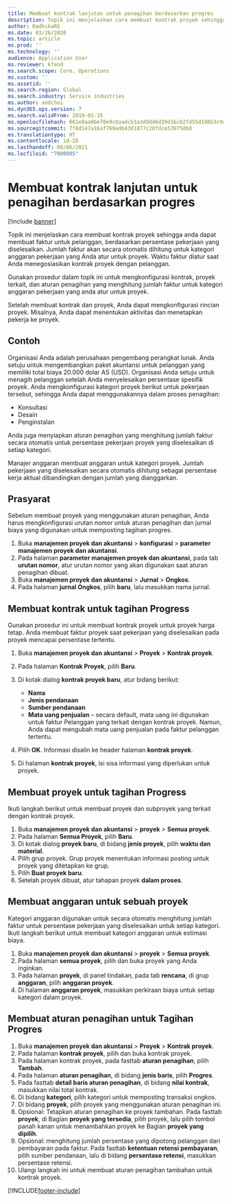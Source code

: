 ```yaml
---
title: Membuat kontrak lanjutan untuk penagihan berdasarkan progres
description: Topik ini menjelaskan cara membuat kontrak proyek sehingga anda dapat membuat faktur untuk pelanggan, berdasarkan persentase pekerjaan yang diselesaikan.
author: RadhikaRS
ms.date: 03/26/2020
ms.topic: article
ms.prod: ''
ms.technology: ''
audience: Application User
ms.reviewer: kfend
ms.search.scope: Core, Operations
ms.custom: ''
ms.assetid: ''
ms.search.region: Global
ms.search.industry: Service industries
ms.author: andchoi
ms.dyn365.ops.version: 7
ms.search.validFrom: 2019-01-15
ms.openlocfilehash: 661e8aa0be70e9c8aadcb3a3d9dd6d39d1bcb2fd55d198b3c9af19fc2d0ae9d3
ms.sourcegitcommit: 7f8d1e7a16af769adb43d1877c28fdce53975db8
ms.translationtype: HT
ms.contentlocale: id-ID
ms.lasthandoff: 08/06/2021
ms.locfileid: "7000985"
---
```

# <a name="create-advanced-contracts-for-billing-based-on-progress"></a>Membuat kontrak lanjutan untuk penagihan berdasarkan progres
[!include [banner](../includes/banner.md)]

Topik ini menjelaskan cara membuat kontrak proyek sehingga anda dapat membuat faktur untuk pelanggan, berdasarkan persentase pekerjaan yang diselesaikan. Jumlah faktur akan secara otomatis dihitung untuk kategori anggaran pekerjaan yang Anda atur untuk proyek. Waktu faktur diatur saat Anda menegosiasikan kontrak proyek dengan pelanggan.

Gunakan prosedur dalam topik ini untuk mengkonfigurasi kontrak, proyek terkait, dan aturan penagihan yang menghitung jumlah faktur untuk kategori anggaran pekerjaan yang anda atur untuk proyek.

Setelah membuat kontrak dan proyek, Anda dapat mengkonfigurasi rincian proyek. Misalnya, Anda dapat menentukan aktivitas dan menetapkan pekerja ke proyek.

## <a name="example"></a>Contoh

Organisasi Anda adalah perusahaan pengembang perangkat lunak. Anda setuju untuk mengembangkan paket akuntansi untuk pelanggan yang memiliki total biaya 20.000 dolar AS (USD). Organisasi Anda setuju untuk menagih pelanggan setelah Anda menyelesaikan persentase spesifik proyek. Anda mengkonfigurasi kategori proyek berikut untuk pekerjaan tersebut, sehingga Anda dapat menggunakannya dalam proses penagihan:

- Konsultasi
- Desain
- Penginstalan

Anda juga menyiapkan aturan penagihan yang menghitung jumlah faktur secara otomatis untuk persentase pekerjaan proyek yang diselesaikan di setiap kategori.

Manajer anggaran membuat anggaran untuk kategori proyek. Jumlah pekerjaan yang diselesaikan secara otomatis dihitung sebagai persentase kerja aktual dibandingkan dengan jumlah yang dianggarkan.

## <a name="prerequisites"></a>Prasyarat

Sebelum membuat proyek yang menggunakan aturan penagihan, Anda harus mengkonfigurasi urutan nomor untuk aturan penagihan dan jurnal biaya yang digunakan untuk memposting tagihan progres.

1. Buka **manajemen proyek dan akuntansi** \> **konfigurasi** \> **parameter manajemen proyek dan akuntansi**.
2. Pada halaman **parameter manajemen proyek dan akuntansi**, pada tab **urutan nomor**, atur urutan nomor yang akan digunakan saat aturan penagihan dibuat.
3. Buka **manajemen proyek dan akuntansi** \> **Jurnal** \> **Ongkos**.
4. Pada halaman **jurnal Ongkos**, pilih **baru**, lalu masukkan nama jurnal.

## <a name="create-a-contract-for-progress-billings"></a>Membuat kontrak untuk tagihan Progress

Gunakan prosedur ini untuk membuat kontrak proyek untuk proyek harga tetap. Anda membuat faktur proyek saat pekerjaan yang diselesaikan pada proyek mencapai persentase tertentu.

1. Buka **manajemen proyek dan akuntansi** \> **Proyek** \> **Kontrak proyek**.
2. Pada halaman **Kontrak Proyek**, pilih **Baru**.
3. Di kotak dialog **kontrak proyek baru**, atur bidang berikut:

    - **Nama**
    - **Jenis pendanaan**
    - **Sumber pendanaan**
    - **Mata uang penjualan** – secara default, mata uang ini digunakan untuk faktur Pelanggan yang terkait dengan kontrak proyek. Namun, Anda dapat mengubah mata uang penjualan pada faktur pelanggan tertentu.

4. Pilih **OK**. Informasi disalin ke header halaman **kontrak proyek**.
5. Di halaman **kontrak proyek**, isi sisa informasi yang diperlukan untuk proyek.

## <a name="create-a-project-for-progress-billings"></a>Membuat proyek untuk tagihan Progress

Ikuti langkah berikut untuk membuat proyek dan subproyek yang terkait dengan kontrak proyek.

1. Buka **manajemen proyek dan akuntansi** \> **proyek** \> **Semua proyek**.
2. Pada halaman **Semua Proyek**, pilih **Baru**.
3. Di kotak dialog **proyek baru**, di bidang **jenis proyek**, pilih **waktu dan material**.
4. Pilih grup proyek. Grup proyek menentukan informasi posting untuk proyek yang ditetapkan ke grup.
5. Pilih **Buat proyek baru**.
6. Setelah proyek dibuat, atur tahapan proyek **dalam proses**.

## <a name="create-a-budget-for-a-project"></a>Membuat anggaran untuk sebuah proyek

Kategori anggaran digunakan untuk secara otomatis menghitung jumlah faktur untuk persentase pekerjaan yang diselesaikan untuk setiap kategori. Ikuti langkah berikut untuk membuat kategori anggaran untuk estimasi biaya.

1. Buka **manajemen proyek dan akuntansi** \> **proyek** \> **Semua proyek**.
2. Pada halaman **semua proyek**, pilih dan buka proyek yang Anda inginkan.
3. Pada halaman **proyek**, di panel tindakan, pada tab **rencana**, di grup **anggaran**, pilih **anggaran proyek**.
4. Di halaman **anggaran proyek**, masukkan perkiraan biaya untuk setiap kategori dalam proyek.

## <a name="create-billing-rules-for-progress-billings"></a>Membuat aturan penagihan untuk Tagihan Progres

1. Buka **manajemen proyek dan akuntansi** \> **Proyek** \> **Kontrak proyek**.
2. Pada halaman **kontrak proyek**, pilih dan buka kontrak proyek.
3. Pada halaman kontrak proyek, pada fasttab **aturan penagihan**, pilih **Tambah**.
4. Pada halaman **aturan penagihan**, di bidang **jenis baris**, pilih **Progres**.
5. Pada fasttab **detail baris aturan penagihan**, di bidang **nilai kontrak**, masukkan nilai total kontrak.
6. Di bidang **kategori**, pilih kategori untuk memposting transaksi ongkos.
7. Di bidang **proyek**, pilih proyek yang menggunakan aturan penagihan ini.
8. Opsional: Tetapkan aturan penagihan ke proyek tambahan. Pada fasttab **proyek**, di Bagian **proyek yang tersedia**, pilih proyek, lalu pilih tombol panah kanan untuk menambahkan proyek ke Bagian **proyek yang dipilih**.
9. Opsional: menghitung jumlah persentase yang dipotong pelanggan dari pembayaran pada faktur. Pada fasttab **ketentuan retensi pembayaran**, pilih sumber pendanaan, lalu di bidang **persentase retensi**, masukkan persentase retensi.
10. Ulangi langkah ini untuk membuat aturan penagihan tambahan untuk kontrak proyek.


[!INCLUDE[footer-include](../includes/footer-banner.md)]